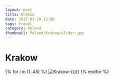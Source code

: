 ```yaml
---
layout: post
title: Krakow
date: 2017-03-29 12:00
tags: travel
category: Poland
thumbnail: Poland/Krakow/slider.jpg
---
```


# Krakow

{% for i in (1..45) %}
![Krakow-{{i}}](/assets/img/travel/Poland/Krakow/Krakow-{{i}}.jpg)
{% endfor %}
